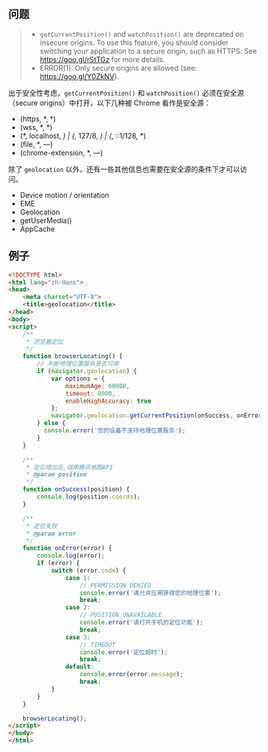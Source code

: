 
## 问题
> - `getCurrentPosition()` and `watchPosition()` are deprecated on insecure origins. To use this feature, you should consider switching your application to a secure origin, such as HTTPS. See https://goo.gl/rStTGz for more details.
> - ERROR(1): Only secure origins are allowed (see: https://goo.gl/Y0ZkNV).

出于安全性考虑，`getCurrentPosition()` 和 `watchPosition()` 必须在安全源（secure origins）中打开，以下几种被 Chrome 看作是安全源：
- (https, *, *)
- (wss, *, *)
- (*, localhost, *) | (*, 127/8, *) | (*, ::1/128, *)
- (file, *, —)
- (chrome-extension, *, —)

除了 `geolocation` 以外，还有一些其他信息也需要在安全源的条件下才可以访问。
- Device motion / orientation
- EME
- Geolocation
- getUserMedia()
- AppCache


## 例子
```html
<!DOCTYPE html>
<html lang="zh-Hans">
<head>
    <meta charset="UTF-8">
    <title>geolocation</title>
</head>
<body>
<script>
    /**
     * 浏览器定位
     */
    function browserLocating() {
        // 判断地理位置服务是否可用
        if (navigator.geolocation) {
            var options = {
                maximumAge: 60000,
                timeout: 8000,
                enableHighAccuracy: true
            };
            navigator.geolocation.getCurrentPosition(onSuccess, onError, options);
        } else {
          console.error('您的设备不支持地理位置服务');
        }
    }

    /**
     * 定位成功后,调用腾讯地图API
     * @param position
     */
    function onSuccess(position) {
        console.log(position.coords);
    }

    /**
     * 定位失败
     * @param error
     */
    function onError(error) {
        console.log(error);
        if (error) {
            switch (error.code) {
                case 1:
                    // PERMISSION_DENIED
                    console.error('请允许应用获得您的地理位置');
                    break;
                case 2:
                    // POSITION_UNAVAILABLE
                    console.error('请打开手机的定位功能');
                    break;
                case 3:
                    // TIMEOUT
                    console.error('定位超时');
                    break;
                default:
                    console.error(error.message);
                    break;
            }
        }
    }

    browserLocating();
</script>
</body>
</html>
```
